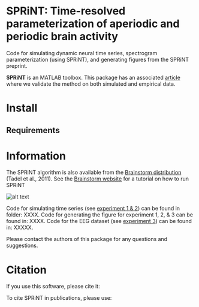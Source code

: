 # SPRiNT: Time-resolved parameterization of aperiodic and periodic brain activity  

Code for simulating dynamic neural time series, spectrogram parameterization (using SPRiNT), and generating figures from the SPRiNT preprint.

**SPRiNT** is an MATLAB toolbox. This package has an associated [article](https://mc-stan.org/) where we validate the method on both simulated and empirical data.

# Install

## Requirements


# Information

The SPRiNT algorithm is also available from the [Brainstorm distribution](https://neuroimage.usc.edu/brainstorm/Introduction) (Tadel et al., 2011). See the [Brainstorm website](https://neuroimage.usc.edu/brainstorm/Tutorials/SPRiNT?highlight=%28SPRiNT%29) for a tutorial on how to run SPRiNT

![alt text](https://github.com/lucwilson/SPRiNT/blob/main/Figures/Figure_1_final.jp2)

Code for simulating time series (see [experiment 1 & 2](https://mc-stan.org/)) can be found in folder: XXXX.
Code for generating the figure for experiment 1, 2, & 3 can be found in: XXXX.
Code for the EEG dataset (see [experiment 3](https://mc-stan.org/)) can be found in: XXXXX.

Please contact the authors of this package for any questions and suggestions.

# Citation

If you use this software, please cite it:

To cite SPRiNT in publications, please use:
